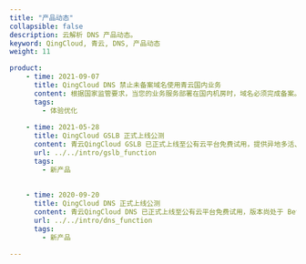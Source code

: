 ```yaml
---
title: "产品动态"
collapsible: false
description: 云解析 DNS 产品动态。 
keyword: QingCloud, 青云, DNS, 产品动态
weight: 11

product:
    - time: 2021-09-07
      title: QingCloud DNS 禁止未备案域名使用青云国内业务
      content: 根据国家监管要求，当您的业务服务部署在国内机房时，域名必须完成备案。因此，若您的域名尚未备案，将无法设置 A 记录指向青云国内 IPv4 地址段、无法设置 AAAA 记录指向青云国内 IPv6 地址段、无法设置 CNAME 记录指向青云 CDN 及 GSLB 业务。
      tags:
        - 体验优化
        
    - time: 2021-05-28
      title: QingCloud GSLB 正式上线公测
      content: 青云QingCloud GSLB 已正式上线至公有云平台免费试用，提供异地多活、异地容灾负载均衡服务，实现全局流量负载均衡，提升云平台业务连续性能。
      url: ../../intro/gslb_function
      tags:
        - 新产品
    
    
    - time: 2020-09-20
      title: QingCloud DNS 正式上线公测
      content: 青云QingCloud DNS 已正式上线至公有云平台免费试用，版本尚处于 Beta 试用版本。公测期间，DNS 提供域名解析、解析记录管理等功能。
      url: ../../intro/dns_function
      tags:
        - 新产品

---
```


<!-- 设置上述参数可生成产品动态页  -->
